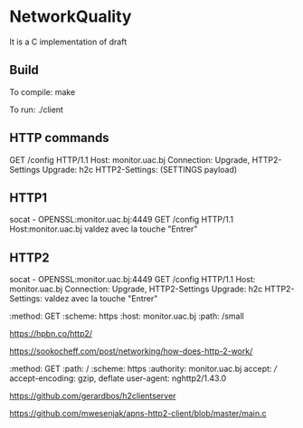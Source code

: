 # NetworkQuality
It is a C implementation of draft 

## Build

To compile:
make

To run:
./client

## HTTP commands

GET /config HTTP/1.1
Host: monitor.uac.bj
Connection: Upgrade, HTTP2-Settings
Upgrade: h2c 
HTTP2-Settings: (SETTINGS payload)

HTTP1
-----

socat - OPENSSL:monitor.uac.bj:4449
GET /config HTTP/1.1
Host:monitor.uac.bj
valdez avec la touche "Entrer"

HTTP2
-----

socat - OPENSSL:monitor.uac.bj:4449
GET /config HTTP/1.1
Host: monitor.uac.bj
Connection: Upgrade, HTTP2-Settings
Upgrade: h2c 
HTTP2-Settings: 
valdez avec la touche "Entrer"

:method: GET
:scheme: https
:host: monitor.uac.bj
:path: /small

https://hpbn.co/http2/

https://sookocheff.com/post/networking/how-does-http-2-work/


:method: GET
:path: /
:scheme: https
:authority: monitor.uac.bj
accept: */*
accept-encoding: gzip, deflate
user-agent: nghttp2/1.43.0


https://github.com/gerardbos/h2clientserver

https://github.com/mwesenjak/apns-http2-client/blob/master/main.c

